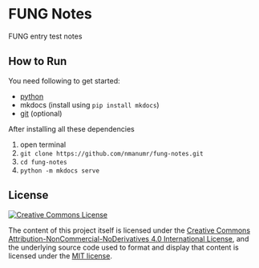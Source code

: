 # FUNG Notes
FUNG entry test notes

## How to Run
You need following to get started:

* [python](https://www.python.org/downloads/)
* mkdocs (install using `pip install mkdocs`)
* [git](https://git-scm.com/downloads) (optional)

After installing all these dependencies
1. open terminal
2. `git clone https://github.com/nmanumr/fung-notes.git`
3. `cd fung-notes`
4. `python -m mkdocs serve`

## License
<a rel="license" href="http://creativecommons.org/licenses/by-nc-nd/4.0/"><img alt="Creative Commons License" style="border-width:0" src="https://i.creativecommons.org/l/by-nc-nd/4.0/88x31.png" /></a>

The content of this project itself is licensed under the [Creative Commons Attribution-NonCommercial-NoDerivatives 4.0 International License](http://creativecommons.org/licenses/by-nc-nd/4.0/), and the underlying source code used to format and display that content is licensed under the [MIT license](http://opensource.org/licenses/mit-license.php).
